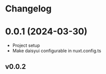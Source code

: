 # Changelog

# 0.0.1 (2024-03-30)
* Project setup
* Make daisyui configurable in nuxt.config.ts

## v0.0.2

